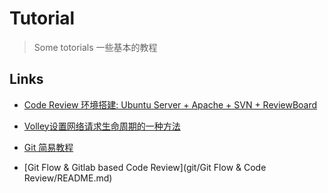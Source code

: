 Tutorial
===

> Some totorials 一些基本的教程

## Links
- [Code Review 环境搭建: Ubuntu Server + Apache + SVN + ReviewBoard](ubuntu_svn_apache_reviewboard/README.md) 

- [Volley设置网络请求生命周期的一种方法](a_method_for_cancel_volley_request/README.md) 

- [Git 简易教程](git/simple/README.md) 

- [Git Flow & Gitlab based Code Review](git/Git Flow & Code Review/README.md) 
	
	
